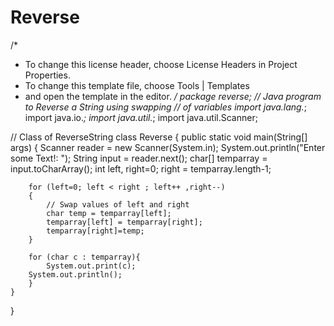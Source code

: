 # Reverse

/*
 * To change this license header, choose License Headers in Project Properties.
 * To change this template file, choose Tools | Templates
 * and open the template in the editor.
 */
package reverse;
// Java program to Reverse a String using swapping
// of variables
import java.lang.*;
import java.io.*;
import java.util.*;
import java.util.Scanner;
 
// Class of ReverseString
class Reverse
{
    public static void main(String[] args)
    {
        Scanner reader = new Scanner(System.in);
        System.out.println("Enter some Text!: ");
        String input = reader.next();
        char[] temparray = input.toCharArray();
        int left, right=0;
        right = temparray.length-1;
 
        for (left=0; left < right ; left++ ,right--)
        {
            // Swap values of left and right
            char temp = temparray[left];
            temparray[left] = temparray[right];
            temparray[right]=temp;
        }
 
        for (char c : temparray){
            System.out.print(c);
        System.out.println();
        }
    }
}
